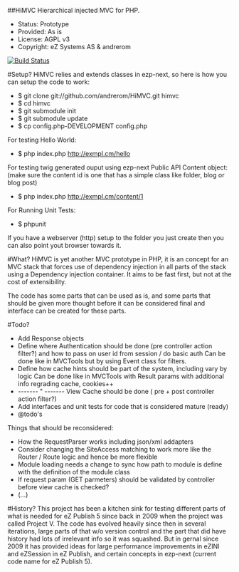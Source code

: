 ##HiMVC
Hierarchical injected MVC for PHP.

* Status: Prototype
* Provided: As is
* License: AGPL v3
* Copyright: eZ Systems AS & andrerom

[![Build Status](https://secure.travis-ci.org/andrerom/HiMVC.png)](http://travis-ci.org/andrerom/HiMVC)



#Setup?
HiMVC relies and extends classes in ezp-next, so here is how you can setup the code to work:

* $ git clone git://github.com/andrerom/HiMVC.git himvc
* $ cd himvc
* $ git submodule init
* $ git submodule update
* $ cp config.php-DEVELOPMENT config.php


For testing Hello World:

* $ php index.php http://exmpl.cm/hello


For testing twig generated ouput using ezp-next Public API Content object:
(make sure the content id is one that has a simple class like folder, blog or blog post)

* $ php index.php http://exmpl.cm/content/1


For Running Unit Tests:

* $ phpunit


If you have a webserver (http) setup to the folder you just create then you can also point yout browser towards it.

#What?
HiMVC is yet another MVC prototype in PHP, it is an concept for an MVC stack that forces use of dependency injection in all parts of the stack using a Dependency injection container. It aims to be fast first, but not at the cost of extensibility.

The code has some parts that can be used as is, and some parts that should be given more thought before it can be considered final and interface can be created for these parts.

#Todo?
* Add Response objects
* Define where Authentication should be done (pre controller action filter?) and how to pass on user id from session / do basic auth
  Can be done like in MVCTools but by using Event class for filters.
* Define how cache hints should be part of the system, including vary by logic
  Can be done like in MVCTools with Result params with additional info regrading cache, cookies++
* ------- " -------  View Cache should be done ( pre + post controller action filter?)
* Add interfaces and unit tests for code that is considered mature (ready)
* @todo's

Things that should be reconsidered:

* How the RequestParser works including json/xml addapters
* Consider changing the SiteAccess matching to work more like the Router / Route logic and hence be more flexible
* Module loading needs a change to sync how path to module is define with the definition of the module class
* If request param (GET parmeters) should be validated by controller before view cache is checked?
* (...)

#History?
This project has been a kitchen sink for testing different parts of what is needed for eZ Publish 5 since back in 2009 when the project was called Project V.
The code has evolved heavily since then in several iterations, large parts of that w/o version control and the part that did have history had lots of irrelevant info so it was squashed. But in gernal since 2009 it has provided ideas for large performance improvements in eZINI and eZSession in eZ Publish, and certain concepts in ezp-next (current code name for eZ Publish 5).
